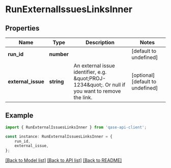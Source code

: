 # RunExternalIssuesLinksInner


## Properties

Name | Type | Description | Notes
------------ | ------------- | ------------- | -------------
**run_id** | **number** |  | [default to undefined]
**external_issue** | **string** | An external issue identifier, e.g. \&quot;PROJ-1234\&quot;. Or null if you want to remove the link. | [optional] [default to undefined]

## Example

```typescript
import { RunExternalIssuesLinksInner } from 'qase-api-client';

const instance: RunExternalIssuesLinksInner = {
    run_id,
    external_issue,
};
```

[[Back to Model list]](../README.md#documentation-for-models) [[Back to API list]](../README.md#documentation-for-api-endpoints) [[Back to README]](../README.md)
